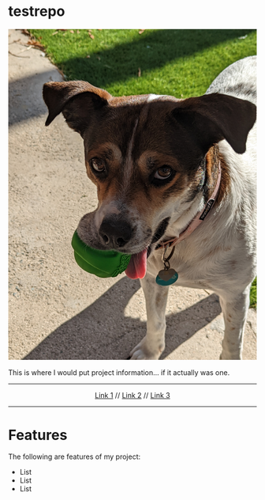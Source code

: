 # testrepo

![Bailey](https://raw.githubusercontent.com/qjchristian/testrepo/main/dog.jpg)

This is where I would put project information... if it actually was one.

---

<p align="center"> <a href="https://google.com/">Link 1</a> // <a href="https://google.com/">Link 2</a> // <a href="https://google.com/">Link 3</a> </p>

---
# Features
The following are features of my project:

* List
* List
* List
